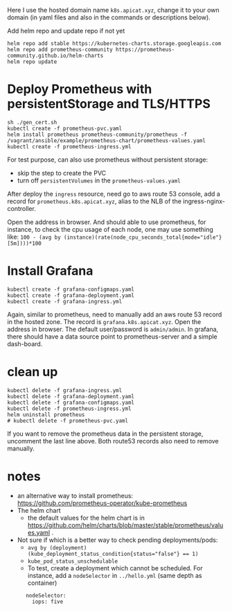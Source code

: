 Here I use the hosted domain name `k8s.apicat.xyz`, change it to your own domain (in yaml
files and also in the commands or descriptions below).

Add helm repo and update repo if not yet
```
helm repo add stable https://kubernetes-charts.storage.googleapis.com
helm repo add prometheus-community https://prometheus-community.github.io/helm-charts
helm repo update
```

# Deploy Prometheus with persistentStorage and TLS/HTTPS
```
sh ./gen_cert.sh
kubectl create -f prometheus-pvc.yaml
helm install prometheus prometheus-community/prometheus -f /vagrant/ansible/example/prometheus-chart/prometheus-values.yaml
kubectl create -f prometheus-ingress.yml
```

For test purpose, can also use prometheus without persistent storage:
- skip the step to create the PVC
- turn off `persistentVolumes` in the `prometheus-values.yaml`

After deploy the `ingress` resource, need go to aws route 53 console, add a record for
`prometheus.k8s.apicat.xyz`, alias to the NLB of the ingress-nginx-controller.

Open the address in browser. And should able to use prometheus, for instance, to check
the cpu usage of each node, one may use something like:
`100 - (avg by (instance)(rate(node_cpu_seconds_total{mode="idle"}[5m])))*100`



# Install Grafana
```
kubectl create -f grafana-configmaps.yaml
kubectl create -f grafana-deployment.yaml
kubectl create -f grafana-ingress.yml
```

Again, similar to prometheus, need to manually add an aws route 53 record in the hosted
zone. The record is `grafana.k8s.apicat.xyz`. Open the address in browser. The default
user/password is `admin/admin`.  In grafana, there should have a data source point to
prometheus-server and a simple dash-board.

# clean up
```
kubectl delete -f grafana-ingress.yml
kubectl delete -f grafana-deployment.yaml
kubectl delete -f grafana-configmaps.yaml
kubectl delete -f prometheus-ingress.yml
helm uninstall prometheus
# kubectl delete -f prometheus-pvc.yaml
```

If you want to remove the prometheus data in the persistent storage, uncomment the last
line above. Both route53 records also need to remove manually.


# notes
* an alternative way to install prometheus: https://github.com/prometheus-operator/kube-prometheus
* The helm chart
  - the default values for the helm chart is in
    https://github.com/helm/charts/blob/master/stable/prometheus/values.yaml .
* Not sure if which is a better way to check pending deployments/pods:
  - `avg by (deployment)(kube_deployment_status_condition{status="false"} == 1)`
  - `kube_pod_status_unschedulable`
  - To test, create a deployment which cannot be scheduled. For instance, add a
    `nodeSelector` in `../hello.yml` (same depth as container)
```
      nodeSelector:
        iops: five
```
